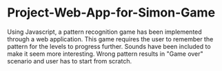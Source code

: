 # Project-Web-App-for-Simon-Game
Using Javascript, a pattern recognition game has been implemented through a web application. This game requires the user to remember the pattern for the levels to progress further. Sounds have been included to make it seem more interesting. Wrong pattern results in "Game over" scenario and user has to start from scratch.
